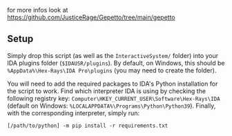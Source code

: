 for more infos look at https://github.com/JusticeRage/Gepetto/tree/main/gepetto
## Setup

Simply drop this script (as well as the `InteractiveSystem/` folder) into your IDA plugins folder (`$IDAUSR/plugins`). 
By default, on Windows, this should be `%AppData%\Hex-Rays\IDA Pro\plugins` (you may need to create the folder).

You will need to add the required packages to IDA's Python installation for the script to work.
Find which interpreter IDA is using by checking the following registry key: 
`Computer\HKEY_CURRENT_USER\Software\Hex-Rays\IDA` (default on Windows: `%LOCALAPPDATA%\Programs\Python\Python39`).
Finally, with the corresponding interpreter, simply run: 

```
[/path/to/python] -m pip install -r requirements.txt
